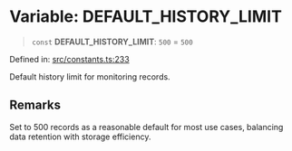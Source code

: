 # Variable: DEFAULT\_HISTORY\_LIMIT

> `const` **DEFAULT\_HISTORY\_LIMIT**: `500` = `500`

Defined in: [src/constants.ts:233](https://github.com/Nick2bad4u/Uptime-Watcher/blob/main/src/constants.ts#L233)

Default history limit for monitoring records.

## Remarks

Set to 500 records as a reasonable default for most use cases, balancing data
retention with storage efficiency.
